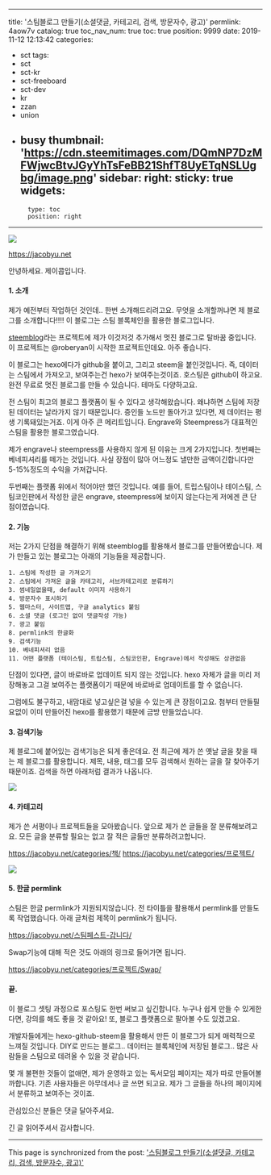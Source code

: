 
---
title: '스팀블로그 만들기(소셜댓글, 카테고리, 검색, 방문자수, 광고)'
permlink: 4aow7v
catalog: true
toc_nav_num: true
toc: true
position: 9999
date: 2019-11-12 12:13:42
categories:
- sct
tags:
- sct
- sct-kr
- sct-freeboard
- sct-dev
- kr
- zzan
- union
- busy
thumbnail: 'https://cdn.steemitimages.com/DQmNP7DzMFWjwcBtvJGyYhTsFeBB21ShfT8UyETqNSLUgbg/image.png'
sidebar:
    right:
        sticky: true
widgets:
    -
        type: toc
        position: right
---


![](https://cdn.steemitimages.com/DQmNP7DzMFWjwcBtvJGyYhTsFeBB21ShfT8UyETqNSLUgbg/image.png)

https://jacobyu.net

안녕하세요. 제이콥입니다. 

#### 1. 소개

제가 예전부터 작업하던 것인데.. 한번 소개해드리려고요.
무엇을 소개할꺼냐면 제 블로그를 소개합니다!!!! 
이 블로그는 스팀 블록체인을 활용한 블로그입니다. 

[steemblog](https://github.com/steemblog/blog)라는 프로젝트에 제가 이것저것 추가해서 멋진 블로그로 탈바꿈 중입니다. 이 프로젝트는 @roberyan이 시작한 프로젝트인데요. 아주 좋습니다. 

이 블로그는 hexo에다가 github을 붙이고, 그리고 steem을 붙인것입니다. 즉, 데이터는 스팀에서 가져오고, 보여주는건 hexo가 보여주는것이죠. 호스팅은 github이 하고요. 완전 무료로 멋진 블로그를 만들 수 있습니다. 테마도 다양하고요.


전 스팀이 최고의 블로그 플랫폼이 될 수 있다고 생각해왔습니다. 왜냐하면 스팀에 저장된 데이터는 날라가지 않기 때문입니다. 증인들 노드만 돌아가고 있다면, 제 데이터는 평생 기록돼있는거죠. 이게 아주 큰 메리트입니다. Engrave와 Steempress가 대표적인 스팀을 활용한 블로그였습니다.

제가 engrave나 steempress를 사용하지 않게 된 이유는 크게 2가지입니다. 첫번째는 베네피셔리를 떼가는 것입니다. 사실 장점이 많아 어느정도 낼만한 금액이긴합니다만 5-15%정도의 수익을 가져갑니다. 

두번째는 플랫폼 위에서 적어야만 했던 것입니다. 예를 들어, 트립스팀이나 테이스팀, 스팀코인판에서 작성한 글은 engrave, steempress에 보이지 않는다는게 저에겐 큰 단점이였습니다.


#### 2. 기능

저는 2가지 단점을 해결하기 위해  steemblog를 활용해서 블로그를 만들어봤습니다.  제가 만들고 있는 블로그는 아래의 기능들을 제공합니다. 


```
1. 스팀에 작성한 글 가져오기
2. 스팀에서 가져온 글을 카테고리, 서브카테고리로 분류하기
3. 썸네일없을때, default 이미지 사용하기
4. 방문자수 표시하기
5. 웹마스터, 사이트맵, 구글 analytics 붙임
6. 소셜 댓글 (로그인 없이 댓글작성 가능)
7. 광고 붙임
8. permlink의 한글화
9. 검색기능
10. 베네피셔리 없음
11. 어떤 플랫폼 (테이스팀, 트립스팀, 스팀코인판, Engrave)에서 작성해도 상관없음
```

단점이 있다면, 글이 바로바로 업데이트 되지 않는 것입니다. hexo 자체가 글을 미리 저장해놓고 그걸 보여주는 플랫폼이기 때문에 바로바로 업데이트를 할 수 없습니다.

그럼에도 불구하고, 내맘대로 넣고싶은걸 넣을 수 있는게 큰 장점이고요. 첨부터 만들필요없이 이미 만들어진 hexo를 활용했기 때문에 금방 만들었습니다. 


#### 3. 검색기능

제 블로그에 붙어있는 검색기능은 되게 좋은데요. 전 최근에 제가 쓴 옛날 글을 찾을 때는 제 블로그를 활용합니다. 제목, 내용, 태그를 모두 검색해서 원하는 글을 잘 찾아주기 때문이죠. 검색을 하면 아래처럼 결과가 나옵니다.

![](https://cdn.steemitimages.com/DQmbpJaUdQivrbEHWVvVRxTqwdXsGoL2juELpYAcrC9usDd/image.png)


#### 4. 카테고리


제가 쓴 서평이나 프로젝트들을 모아봤습니다. 앞으로 제가 쓴 글들을 잘 분류해보려고요. 모든 글을 분류할 필요는 없고 잘 적은 글들만 분류하려고합니다.


https://jacobyu.net/categories/책/
https://jacobyu.net/categories/프로젝트/


![](https://cdn.steemitimages.com/DQmSsKdpfFN5ELjHahXwDduPHBjz2qpd7MQANcjZF21i5P2/image.png)

#### 5. 한글 permlink

스팀은 한글 permlink가 지원되지않습니다. 전 타이틀을 활용해서 permlink를 만들도록 작업했습니다. 아래 글처럼 제목이 permlink가 됩니다.

https://jacobyu.net/스팀페스트-갑니다/

Swap기능에 대해 적은 것도 아래의 링크로 들어가면 됩니다.

https://jacobyu.net/categories/프로젝트/Swap/

#### 끝.

이 블로그 셋팅 과정으로 포스팅도 한번 써보고 싶긴합니다. 누구나 쉽게 만들 수 있게한다면, 강의를 해도 좋을 것 같아요! 또, 블로그 플랫폼으로 팔아볼 수도 있겠고요.

개발자들에게는 hexo-github-steem을 활용해서 만든 이 블로그가 되게 매력적으로 느껴질 것입니다. DIY로 만드는 블로그.. 데이터는 블록체인에 저장된 블로그.. 많은 사람들을 스팀으로 데려올 수 있을 것 같습니다.


몇 개 불편한 것들이 없애면, 제가 운영하고 있는 독서모임 페이지는 제가 따로 만들어볼까합니다. 기존 사용자들은 아무데서나 글 쓰면 되고요. 제가 그 글들을 하나의 페이지에서 분류하고 보여주는 것이죠.

관심있으신 분들은 댓글 달아주셔요. 

긴 글 읽어주셔서 감사합니다.

- - -

This page is synchronized from the post: ['스팀블로그 만들기(소셜댓글, 카테고리, 검색, 방문자수, 광고)'](https://steemit.com/@jacobyu/4aow7v)

